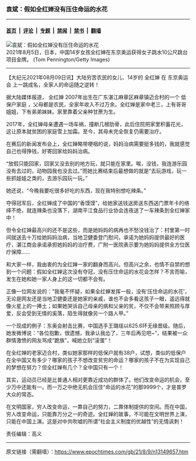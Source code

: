 ### 袁斌：假如全红婵没有压住命运的水花

---

#### [首页](../../../..?n13149657) &nbsp;|&nbsp; [评论](../../../../../epoch-comment?n13149657) &nbsp;|&nbsp; [专题](../../../../../epoch-special?n13149657) &nbsp;|&nbsp; [禁闻](../../../../../epoch-news?n13149657) &nbsp;|&nbsp; [禁书](../../../../../books?n13149657) &nbsp;|&nbsp; [翻墙](https://github.com/gfw-breaker/nogfw/blob/master/README.md?n13149657)


<div><img alt="袁斌：假如全红婵没有压住命运的水花" class="attachment-djy_600_400 size-djy_600_400 wp-post-image" src="https://i.epochtimes.com/assets/uploads/2021/08/id13144759-GettyImages-1332450680-600x400.jpg"/>
<div class="caption">
 2021年8月5日，日本，中国14岁女孩全红婵在东京奥运获得女子跳水10公尺跳台项目金牌。 (Tom Pennington/Getty Images)
</div></div><hr/><div class="post_content" id="artbody" itemprop="articleBody">
 <!-- article content begin -->
 <p>
  【大纪元2021年08月09日讯】大陆穷苦农民的女儿、14岁的
  <ok href="https://www.epochtimes.com/gb/tag/%E5%85%A8%E7%BA%A2%E5%A9%B5.html">
   全红婵
  </ok>
  在
  <ok href="https://www.epochtimes.com/gb/tag/%E4%B8%9C%E4%BA%AC%E5%A5%A5%E8%BF%90%E4%BC%9A.html">
   东京奥运会
  </ok>
  上一跳成名，全家人的命运随之逆转！
 </p>
 <p>
  据大陆媒体报道，
  <ok href="https://www.epochtimes.com/gb/tag/%E5%85%A8%E7%BA%A2%E5%A9%B5.html">
   全红婵
  </ok>
  2007年出生在广东湛江麻章区麻章镇迈合村的一个
  <ok href="https://www.epochtimes.com/gb/tag/%E4%BD%8E%E4%BF%9D%E6%88%B7%E5%AE%B6%E5%BA%AD.html">
   低保户家庭
  </ok>
  ，父母都是农民，全家年收入不过万余。全红婵是家中老三，上有哥哥姐姐，下有弟弟妹妹。家里靠着父亲种甘蔗为生。
 </p>
 <p>
  2017年，全红婵母亲遭遇一场车祸，撞断几根肋骨，此后住院把家里积蓄花光，这让原本就贫困的家庭雪上加霜。至今，其母未完全恢复仍需要治疗。
 </p>
 <p>
  在赛后的新闻发布会上，全红婵略带哽咽的说，妈妈治病需要挺多钱的，我就感觉自己也得挣钱，好寄回家给妈妈治病。
 </p>
 <p>
  “放假只能回家，回家又没去别的地方玩，就只能在家里。唉，没钱，我连游乐园没有去过的，动物园我也没去过。”而她比赛结束后最想做的就是“去玩游戏，玩一些抓娃娃之类的，去游乐园玩一玩。”
 </p>
 <p>
  她还说，“今晚我要吃很多好吃的东西，现在我特别想吃辣条。”
 </p>
 <p>
  夺得冠军后，全红婵成了中国的“香馍馍”，给她家送钱送房送东西送门票年卡的络绎不绝，就连辣条也没落下，湖南平江食品行业协会连夜送了一车辣条到全红婵家中！
 </p>
 <p>
  但令全红婵最高兴的还不是这些，而是她妈妈的病再也不愁没钱治了：村里第一时间就送去十万给她妈妈治病，当地卫健委登门慰问，承诺为她妈妈提供最好的医疗，湛江商会承诺承担她妈妈的治疗费，广附一医院表示要为她妈妈提供全方位医疗保障……
 </p>
 <p>
  和大家一样，我由衷的为全红婵一家的翻身而高兴。但高兴之余，也情不自禁的想到一个问题：假如全红婵这次没有夺冠，没有压住命运的水花会怎样？不言而喻，发生在她和她一家人身上的这一切都不会有。
 </p>
 <p>
  正像一位网友说的：“我毫不怀疑，如果全红蝉发挥一般，没有‘压住命运的水花’，无论是网友还是当地卫健委还是她家的亲戚，谁也不会多看这孩子一眼，遥远得就像火星上的一捧土；如果她哭诉自己母亲的病和父亲的贫，不仅不会带来照顾与厚爱，反会受到无情的奚落，陌生得就像另一个路人甲。”
 </p>
 <p>
  一个现成的例子：东奥会射击比赛，中国选手王璐瑶以625.6环无缘晋级。随后，她发微博说：“各位抱歉，很遗憾，我承认我怂了，三年后再见吧~”，结果被一众群情激愤的网友骂成“跪族”，喊她立刻“滚蛋”！
 </p>
 <p>
  在全红婵的老家迈合村，类似她家那样的低保户就有38户，试想，类似的低保户在全中国又有多少？哪家的孩子不想改变贫穷的命运？哪家的孩子不在为实现自己的梦想在努力？但全红婵有几个？全中国只有一个！
 </p>
 <p>
  其实，运动员已经是比普通人相对更靠近成功的群体了。他们改变命运的机会，至少万中还能有一。而一万之中绝无机会压住“命运的水花”的那9999个，才是普罗大众的常态。
 </p>
 <p>
  在文明国家，穷人改变命运，一靠自己的努力，二靠体制提供的空间。而在中国，穷人改变命运，只能靠万分之一的奇迹。全红婵的故事，不可能在文明世界上演，只能在中国上演。这是对中共吹嘘的所谓“社会主义制度的优越性”的无情讽刺！
 </p>
 <p>
  责任编辑：高义
 </p>
 <!-- article content end -->
 <div id="below_article_ad">
 </div>
</div>


---

原文链接（需翻墙）：https://www.epochtimes.com/gb/21/8/9/n13149657.htm